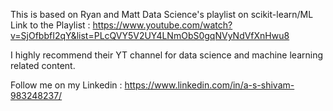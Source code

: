This is based on Ryan and Matt Data Science's playlist on scikit-learn/ML
Link to the Playlist : https://www.youtube.com/watch?v=SjOfbbfI2qY&list=PLcQVY5V2UY4LNmObS0gqNVyNdVfXnHwu8

I highly recommend their YT channel for data science and machine learning related content.

Follow me on my Linkedin : https://www.linkedin.com/in/a-s-shivam-983248237/
